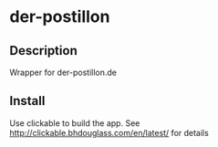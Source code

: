 # der-postillon

## Description
Wrapper for der-postillon.de  

## Install 
Use clickable to build the app.
See http://clickable.bhdouglass.com/en/latest/ for details

